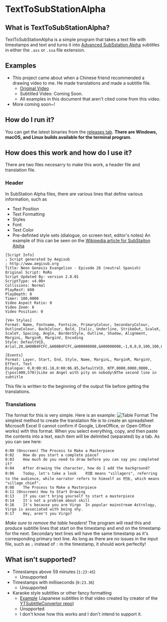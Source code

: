 # TextToSubStationAlpha

## What is TextToSubStationAlpha?
TextToSubStationAlpha is a simple program that takes a text file with timestamps and text and turns it into [Advanced SubSstation Alpha](https://en.wikipedia.org/wiki/SubStation_Alpha) subtitles in either the `.ass` or `.ssa` file extension.

## Examples
- This project came about when a Chinese friend recommended a drawing video to me. He made translations and made a subtitle file.
    - [Original Video](https://youtu.be/ZPd82SrT3BE)
    - Subtitled Video: Coming Soon.
    - All examples in this document that aren't cited come from this video.
- More coming soon~!

## How do I run it?
You can get the latest binaries from the [releases tab](https://github.com/MechaDragonX/TextToSubStationAlpha/releases). **There are Windows, macOS, and Linux builds available for the terminal program.**

## How does this work and how do I use it?
There are two files necesarry to make this work, a header file and translation file.
### Header
In SubStation Alpha files, there are various lines that define various information, such as
- Text Position
- Text Formatting
- Styles
- Font
- Text Color
- Pre-definted style sets (dialogue, on screen text, editor's notes)
An example of this can be seen on the [Wikipedia article for SubStaiton Alpha](https://en.wikipedia.org/wiki/SubStation_Alpha)
```
[Script Info]
; Script generated by Aegisub
; http://www.aegisub.org
Title: Neon Genesis Evangelion - Episode 26 (neutral Spanish)
Original Script: RoRo
Script Updated By: version 2.8.01
ScriptType: v4.00+
Collisions: Normal
PlayResY: 600
PlayDepth: 0
Timer: 100,0000
Video Aspect Ratio: 0
Video Zoom: 6
Video Position: 0
 
[V4+ Styles]
Format: Name, Fontname, Fontsize, PrimaryColour, SecondaryColour, OutlineColour, BackColour, Bold, Italic, Underline, StrikeOut, ScaleX, ScaleY, Spacing, Angle, BorderStyle, Outline, Shadow, Alignment, MarginL, MarginR, MarginV, Encoding
Style: DefaultVCD, Arial,28,&H00B4FCFC,&H00B4FCFC,&H00000008,&H80000008,-1,0,0,0,100,100,0.00,0.00,1,1.00,2.00,2,30,30,30,0
 
[Events]
Format: Layer, Start, End, Style, Name, MarginL, MarginR, MarginV, Effect, Text
Dialogue: 0,0:00:01.18,0:00:06.85,DefaultVCD, NTP,0000,0000,0000,,{\pos(400,570)}Like an Angel with pity on nobody\NThe second line in subtitle
```
This file is written to the beginning of the output file before getting the translations.
### Translations
The format for this is very simple. Here is an example:
![Table Format](https://i.imgur.com/mAUdE6R.png "Table Format")
The simplest method to create the translation file is to create an spreadsheet Microsoft Excel (I cannot confirm if Google, LibreOffice, or Open Office works) with this format. When you select everything, copy, and then paste the contents into a text, each item will be delimited (separated) by a tab. As you can see here:
```
0:00 (Onscreen)	The Process to Make a Masterpiece	
0:02	How do you start a complete piece?	
0:03	How much do you need to draw before you can say you completed it?	
0:04	After drawing the character, how do I add the background?	
0:06	Today, let's take a look	村民 means "villagers", referring to the audience, while narrator refers to himself as 村长, which means "village chief".
0:08	The Process to Make a Masterpiece	
0:11 (Onscreen)	How to Start Drawing	
0:13	If you can't bring yourself to start a masterpiece	
0:14	It's not a problem about skill	
0:16	It's because you are Virgo	In popular mainstream Astrology, Virgo is associated with being shy.
0:17	Hey, aren't you Virgo?	
```
*Make sure to remove the table headers!*
The program will read this and produce subtitle lines that start on the timestamp and end on the timestamp for the next. Secondary text lines will have the same timestamp as it's corresponding primary text line. As long as there are no issues in the input file, such as `;` instead of `:` in the timestamp, it should work perfectly!

## What isn't supported?
- Timestamps above 59 minutes (`1:23:45`)
    - Unsupported
- Timestamps with milliseconds (`0:23.36`)
    - Unsupported
- Karaoke style subtitles or other fancy formatting
    - [Example](https://youtu.be/il4cAeVzZwI) (Japanese subtitles in that video created by creator of the [YTSubtitleConvertor repo](https://github.com/arcusmaximus/YTSubConverter))
    - Unspported
    - I don't know how this works and I don't intend to support it.
